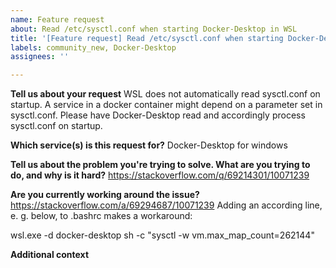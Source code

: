 ```yaml
---
name: Feature request
about: Read /etc/sysctl.conf when starting Docker-Desktop in WSL
title: '[Feature request] Read /etc/sysctl.conf when starting Docker-Desktop in WSL'
labels: community_new, Docker-Desktop
assignees: ''

---
```


**Tell us about your request**
WSL does not automatically read sysctl.conf on startup.
A service in a docker container might depend on a parameter set in sysctl.conf.
Please have Docker-Desktop read and accordingly process sysctl.conf on startup.

**Which service(s) is this request for?**
Docker-Desktop for windows

**Tell us about the problem you're trying to solve. What are you trying to do, and why is it hard?**
https://stackoverflow.com/q/69214301/10071239

**Are you currently working around the issue?**
https://stackoverflow.com/a/69294687/10071239
Adding an according line, e. g. below, to .bashrc makes a workaround:

wsl.exe -d docker-desktop sh -c "sysctl -w vm.max_map_count=262144"

**Additional context**

